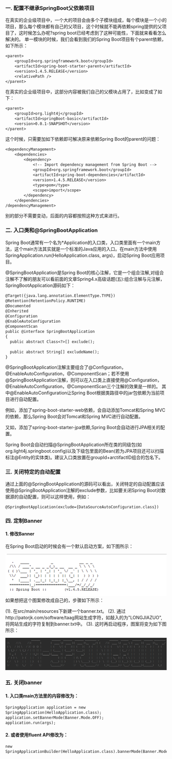 ### 一. 配置不继承SpringBoot父依赖项目
在真实的企业级项目中，一个大的项目会由多个子模块组成，每个模块是一个小的项目，那么每个模块都有自己的父项目，这个时候就不能再依赖spring提供的父项目了，这时候怎么办呢?spring boot已经考虑到了这种可能性，下面就来看看怎么解决的。
单一模块的时候，我们会看到我们的Spring Boot项目有个parent依赖，如下所示：
```
<parent>
    <groupId>org.springframework.boot</groupId>
    <artifactId>spring-boot-starter-parent</artifactId>
    <version>1.4.5.RELEASE</version>
    <relativePath />
</parent>

```
在真实的企业级项目中，这部分内容被我们自己的父模块占用了，比如变成了如下： 
```
<parent>
    <groupId>org.light4j</groupId>
    <artifactId>springBoot-basic</artifactId>
    <version>0.0.1-SNAPSHOT</version>
</parent>

```
这个时候，只需要加如下依赖即可解决原来依赖Spring Boot的parent的问题：
```
<dependencyManagement>
    <dependencies>
        <dependency>
            <!-- Import dependency management from Spring Boot -->
            <groupId>org.springframework.boot</groupId>
            <artifactId>spring-boot-dependencies</artifactId>
            <version>1.4.5.RELEASE</version>
            <type>pom</type>
            <scope>import</scope>
        </dependency>
    </dependencies>
/dependencyManagement>

```

别的部分不需要变动，后面的内容都按照这种方式来进行。

### 二. 入口类和@SpringBootApplication
Spring Boot通常有一个名为*Application的入口类，入口类里面有一个main方法，这个main方法其实就是一个标准的Java应用的入口。在main方法中使用SpringApplication.run(HelloApplication.class, args)，启动Spring Boot应用项目。

@SpringBootApplication是Spring Boot的核心注解，它是一个组合注解,对组合注解不了解的朋友可以看前面的文章Spring4.x高级话题(五):组合注解与元注解，SpringBootApplication源码如下：

```
@Target({java.lang.annotation.ElementType.TYPE})
@Retention(RetentionPolicy.RUNTIME)
@Documented
@Inherited
@Configuration
@EnableAutoConfiguration
@ComponentScan
public @interface SpringBootApplication
{
  public abstract Class<?>[] exclude();

  public abstract String[] excludeName();
}
```

@SpringBootApplication注解主要组合了@Configuration，@EnableAutoConfiguration，@ComponentScan；若不使用@SpringBootApplication注解，则可以在入口类上直接使用@Configuration，@EnableAutoConfiguration，@ComponentScan三个注解的效果是一样的。
其中@EnableAutoConfiguration让Spring Boot根据类路径中的jar包依赖为当前项目进行自动配置。

例如，添加了spring-boot-starter-web依赖，会自动添加Tomcat和Spring MVC的依赖，那么Spring Boot会对Tomcat和Spring MVC进行自动配置。

又如，添加了spring-boot-starter-jpa依赖,Spring Boot会自动进行JPA相关的配置。

Spring Boot会自动扫描@SpringBootApplication所在类的同级包(如org.light4j.springboot.config)以及下级包里面的Bean(若为JPA项目还可以扫描标注@Entity的实体类)。建议入口类放置在groupId+arctifactID组合的包名下。

### 三. 关闭特定的自动配置
通过上面的@SpringBootApplication的源码可以看出，关闭特定的自动配置应该使用@SpringBootApplication注解的exclude参数，比如要关闭Spring Boot对数据源的自动配置，则可以这样使用，例如：
```
@SpringBootApplication(exclude={DataSourceAutoConfiguration.class})

```
### 四. 定制Banner
#### 1. 修改Banner
在Spring Boot启动的时候会有一个默认启动方案，如下图所示：

![springBoot-Banner][001]
如果想把这个图案修改成自己的，步骤如下所示：

(1). 在src/main/resources下新建一个banner.txt。
(2). 通过http://patorjk.com/software/taag网站生成字符，如敲入的为"LONGJIAZUO",将网站生成的字符复制到banner.txt中。
(3). 这时再启动程序，图案将变为如下图所示：

![springBoot-Banner-update][002]


### 五. 关闭banner

#### 1. 入口类main方法里的内容修改为：
```
SpringApplication application = new SpringApplication(HelloApplication.class);
application.setBannerMode(Banner.Mode.OFF);
application.run(args);

```

#### 2. 或者使用fluent API修改为：
```
new SpringApplicationBuilder(HelloApplication.class).bannerMode(Banner.Mode.OFF).run(args);

```







[001]:../springBoot-quickStart/src/main/resources/static/img/springBoot-banner.png
[002]:../springBoot-quickStart/src/main/resources/static/img/my-banner.png